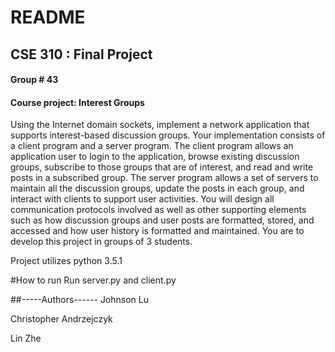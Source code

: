 # README #

## CSE 310 : Final Project
#### Group # 43

#### Course project: Interest Groups 


Using the Internet domain sockets, implement a network application that supports interest-based discussion groups.
Your implementation consists of a client program and a server program. The client program allows an application user to login to the application, browse existing discussion groups, subscribe to those groups that are of interest, and read and write posts in a subscribed group. The server program allows a set of servers to maintain all the discussion groups, update the posts in each group, and interact with clients to support user activities.  You will design all communication protocols involved as well as other supporting elements such as how discussion groups and user posts are formatted, stored, and accessed and how user history is formatted and maintained.
You are to develop this project in groups of 3 students. 

Project utilizes python 3.5.1

#How to run
Run server.py and client.py

##-----Authors------
Johnson Lu

Christopher Andrzejczyk

Lin Zhe